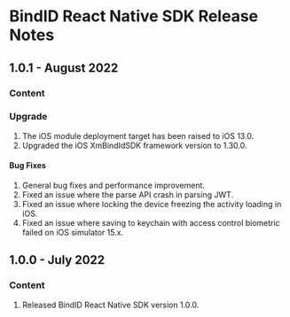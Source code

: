 # BindID React Native SDK Release Notes

<!---
Template
## Version - Date
### Content
#### New Features
#### Enhancements
#### Bug Fixes
### Upgrade
#### EXPECTED MIGRATION CHANGES 
--->

## 1.0.1 - August 2022
### Content
### Upgrade
1. The iOS module deployment target has been raised to iOS 13.0.
1. Upgraded the iOS XmBindIdSDK framework version to 1.30.0.

#### Bug Fixes
1. General bug fixes and performance improvement.
1. Fixed an issue where the parse API crash in parsing JWT.
1. Fixed an issue where locking the device freezing the activity loading in iOS. 
1. Fixed an issue where saving to keychain with access control biometric failed on iOS simulator 15.x.

## 1.0.0 - July 2022
### Content
1. Released BindID React Native SDK version 1.0.0.
